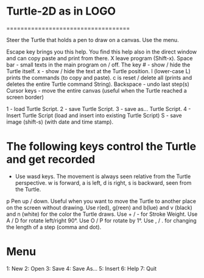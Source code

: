 # Turtle-2D as in LOGO

===================================

Steer the Turtle that holds a pen to draw on a canvas. 
Use the menu. 

Escape key brings you this help. You find this help also in the direct window and can copy paste and print from there.
X leave program (Shift-x).
Space bar - small texts in the main program on / off.
The key # - show / hide the Turtle itself.
x - show / hide the text at the Turtle position.
l (lower-case L) prints the commands (to copy and paste).
c is reset / delete all (prints and deletes the entire Turtle command String).
Backspace - undo last step(s)
Cursor keys - move the entire canvas (useful when the Turtle reached a screen border)

1 - load Turtle Script.
2 - save Turtle Script.
3 - save as... Turtle Script.
4 - Insert Turtle Script (load and insert into existing Turtle Script)
S - save image (shift-s) (with date and time stamp).


# The following keys control the Turtle and get recorded 

 * Use wasd keys. The movement is always seen relative from the Turtle perspective. w is forward, a is left, d is right, s is backward, seen from the Turtle. 
 
p Pen up / down. Useful when you want to move the Turtle to another place on the screen without drawing.
Use r(ed), g(reen) and b(lue) and v (black) and n (white) for the color the Turtle draws.
Use + / - for Stroke Weight.
Use A / D for rotate left/right 90°.
Use O / P for rotate by 1°.
Use , / . for changing the length of a step (comma and dot).

# Menu 

1: New
2: Open
3: Save
4: Save As...
5: Insert
6: Help
7: Quit
